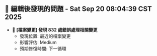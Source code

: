 ## 🚨 編輯後發現的問題 - Sat Sep 20 08:04:39 CST 2025

- 🔄 **[檔案變更] 發現      832 處錯誤處理相關變更**
  - 發現位置: 最近的檔案變更
  - 影響評估: Medium
  - 預期修復時間: 下一循環

